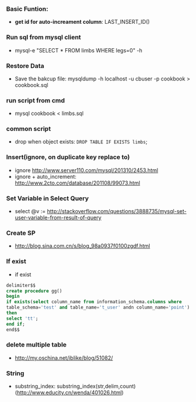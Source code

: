 ### Basic Funtion:
* **get id for auto-increament column**: LAST_INSERT_ID()

### Run sql from **mysql** client
* mysql-e "SELECT * FROM limbs WHERE legs=0" <database> -h <host>

### Restore Data
* Save the bakcup file: mysqldump -h localhost -u cbuser -p cookbook > cookbook.sql


### run script from cmd
* mysql cookbook < limbs.sql


### common script
* drop when object exists: ```DROP TABLE IF EXISTS limbs```;


### Insert(ignore, on duplicate key replace to)
* ignore http://www.server110.com/mysql/201310/2453.html
* ignore + auto_increment: http://www.2cto.com/database/201108/99073.html


### Set Variable in Select Query
* select @v := <expr>  http://stackoverflow.com/questions/3888735/mysql-set-user-variable-from-result-of-query


### Create SP
* http://blog.sina.com.cn/s/blog_98a0937f0100zgdf.html


### If exist
* if exist 
```sql
delimiter$$
create procedure gg()
begin
if exists(select column_name from information_schema.columns where 
table_schema='test' and table_name='t_user' andn column_name='point')
then
select 'tt';
end if;
end$$
```
### delete multiple table
* http://my.oschina.net/iblike/blog/51082/

### String
* substring_index: substring_index(str,delim,count) (http://www.educity.cn/wenda/401026.html)
